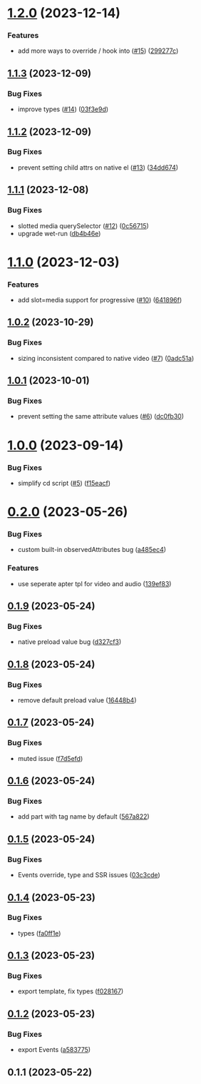 # [1.2.0](https://github.com/muxinc/custom-media-element/compare/v1.1.3...v1.2.0) (2023-12-14)


### Features

* add more ways to override / hook into  ([#15](https://github.com/muxinc/custom-media-element/issues/15)) ([299277c](https://github.com/muxinc/custom-media-element/commit/299277c4a94b356073e44f0b02838e13d77d208f))



## [1.1.3](https://github.com/muxinc/custom-media-element/compare/v1.1.2...v1.1.3) (2023-12-09)


### Bug Fixes

* improve types ([#14](https://github.com/muxinc/custom-media-element/issues/14)) ([03f3e9d](https://github.com/muxinc/custom-media-element/commit/03f3e9de1665142fd87bbe772630f028ee7d6f97))



## [1.1.2](https://github.com/muxinc/custom-media-element/compare/v1.1.1...v1.1.2) (2023-12-09)


### Bug Fixes

* prevent setting child attrs on native el ([#13](https://github.com/muxinc/custom-media-element/issues/13)) ([34dd674](https://github.com/muxinc/custom-media-element/commit/34dd674459259d870975d998e324354a240eea44))



## [1.1.1](https://github.com/muxinc/custom-media-element/compare/v1.1.0...v1.1.1) (2023-12-08)


### Bug Fixes

* slotted media querySelector ([#12](https://github.com/muxinc/custom-media-element/issues/12)) ([0c56715](https://github.com/muxinc/custom-media-element/commit/0c56715c596e9a91cddb53ed0cdd72577677d16a))
* upgrade wet-run ([db4b46e](https://github.com/muxinc/custom-media-element/commit/db4b46e1ba41c78a17c6f52f8c3bba8ba2f2963c))



# [1.1.0](https://github.com/muxinc/custom-media-element/compare/v1.0.2...v1.1.0) (2023-12-03)


### Features

* add slot=media support for progressive ([#10](https://github.com/muxinc/custom-media-element/issues/10)) ([641896f](https://github.com/muxinc/custom-media-element/commit/641896f8506c3016f5e9ccf10191223a8e3e55fd))



## [1.0.2](https://github.com/muxinc/custom-media-element/compare/v1.0.1...v1.0.2) (2023-10-29)


### Bug Fixes

* sizing inconsistent compared to native video ([#7](https://github.com/muxinc/custom-media-element/issues/7)) ([0adc51a](https://github.com/muxinc/custom-media-element/commit/0adc51a841ed54a2c1dae16bf497f9e290d6aa3a))



## [1.0.1](https://github.com/muxinc/custom-media-element/compare/v1.0.0...v1.0.1) (2023-10-01)


### Bug Fixes

* prevent setting the same attribute values ([#6](https://github.com/muxinc/custom-media-element/issues/6)) ([dc0fb30](https://github.com/muxinc/custom-media-element/commit/dc0fb30b995af324dc0e9579fde8139bc79e1f4a))



# [1.0.0](https://github.com/muxinc/custom-media-element/compare/v0.2.0...v1.0.0) (2023-09-14)


### Bug Fixes

* simplify cd script ([#5](https://github.com/muxinc/custom-media-element/issues/5)) ([f15eacf](https://github.com/muxinc/custom-media-element/commit/f15eacfc0c2856e88015566a534294230410e110))



# [0.2.0](https://github.com/muxinc/custom-media-element/compare/v0.1.9...v0.2.0) (2023-05-26)


### Bug Fixes

* custom built-in observedAttributes bug ([a485ec4](https://github.com/muxinc/custom-media-element/commit/a485ec4e5166085662731e208a9950bd9440fbaf))


### Features

* use seperate apter tpl for video and audio ([139ef83](https://github.com/muxinc/custom-media-element/commit/139ef8332396b94b3c54a5c81a8c9da725e93b57))



## [0.1.9](https://github.com/muxinc/custom-media-element/compare/v0.1.8...v0.1.9) (2023-05-24)


### Bug Fixes

* native preload value bug ([d327cf3](https://github.com/muxinc/custom-media-element/commit/d327cf3584f1d49dbdec0d1d45bac7573345a70b))



## [0.1.8](https://github.com/muxinc/custom-media-element/compare/v0.1.7...v0.1.8) (2023-05-24)


### Bug Fixes

* remove default preload value ([16448b4](https://github.com/muxinc/custom-media-element/commit/16448b4d2c1bd0189008be38a3acc73ded32340f))



## [0.1.7](https://github.com/muxinc/custom-media-element/compare/v0.1.6...v0.1.7) (2023-05-24)


### Bug Fixes

* muted issue ([f7d5efd](https://github.com/muxinc/custom-media-element/commit/f7d5efd323d417af2a72cde98737026b1f9cebd6))



## [0.1.6](https://github.com/muxinc/custom-media-element/compare/v0.1.5...v0.1.6) (2023-05-24)


### Bug Fixes

* add part with tag name by default ([567a822](https://github.com/muxinc/custom-media-element/commit/567a822f00ec9b5819a9fbc434fb1a3da7e90002))



## [0.1.5](https://github.com/muxinc/custom-media-element/compare/v0.1.4...v0.1.5) (2023-05-24)


### Bug Fixes

* Events override, type and SSR issues ([03c3cde](https://github.com/muxinc/custom-media-element/commit/03c3cde38b6fac56012bcf694aeb462ced79a298))



## [0.1.4](https://github.com/muxinc/custom-media-element/compare/v0.1.3...v0.1.4) (2023-05-23)


### Bug Fixes

* types ([fa0ff1e](https://github.com/muxinc/custom-media-element/commit/fa0ff1e807bed9de948b8084c98a0313f5abc5c4))



## [0.1.3](https://github.com/muxinc/custom-media-element/compare/v0.1.2...v0.1.3) (2023-05-23)


### Bug Fixes

* export template, fix types ([f028167](https://github.com/muxinc/custom-media-element/commit/f028167bae3a1cfef4352320a57a3d61b8019517))



## [0.1.2](https://github.com/muxinc/custom-media-element/compare/v0.1.1...v0.1.2) (2023-05-23)


### Bug Fixes

* export Events ([a583775](https://github.com/muxinc/custom-media-element/commit/a583775b97545acbade104d801d9adfb71673581))



## 0.1.1 (2023-05-22)



